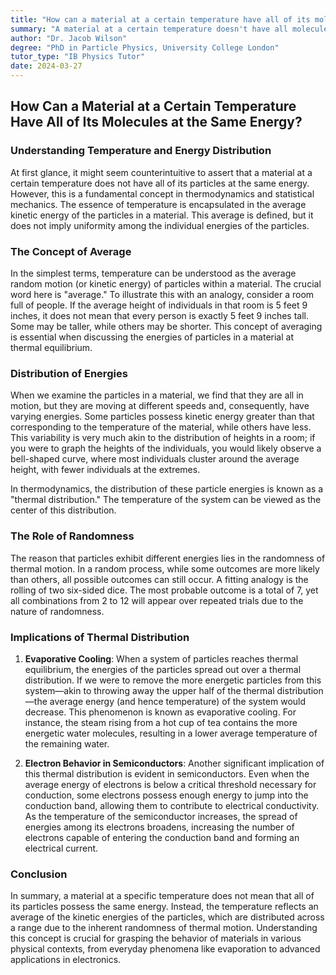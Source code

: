 ```yaml
---
title: "How can a material at a certain temperature have all of its molecules at the same energy?"
summary: "A material at a certain temperature doesn't have all molecules at the same energy. Temperature is the average kinetic energy of particles, meaning some move faster or slower than the average. This is like measuring the average height of a group – some people will be taller or shorter.  The distribution of particle energies follows a 'thermal distribution', with the temperature representing the center of this distribution."
author: "Dr. Jacob Wilson"
degree: "PhD in Particle Physics, University College London"
tutor_type: "IB Physics Tutor"
date: 2024-03-27
---
```


## How Can a Material at a Certain Temperature Have All of Its Molecules at the Same Energy?

### Understanding Temperature and Energy Distribution

At first glance, it might seem counterintuitive to assert that a material at a certain temperature does not have all of its particles at the same energy. However, this is a fundamental concept in thermodynamics and statistical mechanics. The essence of temperature is encapsulated in the average kinetic energy of the particles in a material. This average is defined, but it does not imply uniformity among the individual energies of the particles.

### The Concept of Average

In the simplest terms, temperature can be understood as the average random motion (or kinetic energy) of particles within a material. The crucial word here is "average." To illustrate this with an analogy, consider a room full of people. If the average height of individuals in that room is $5$ feet $9$ inches, it does not mean that every person is exactly $5$ feet $9$ inches tall. Some may be taller, while others may be shorter. This concept of averaging is essential when discussing the energies of particles in a material at thermal equilibrium.

### Distribution of Energies

When we examine the particles in a material, we find that they are all in motion, but they are moving at different speeds and, consequently, have varying energies. Some particles possess kinetic energy greater than that corresponding to the temperature of the material, while others have less. This variability is very much akin to the distribution of heights in a room; if you were to graph the heights of the individuals, you would likely observe a bell-shaped curve, where most individuals cluster around the average height, with fewer individuals at the extremes.

In thermodynamics, the distribution of these particle energies is known as a "thermal distribution." The temperature of the system can be viewed as the center of this distribution. 

### The Role of Randomness

The reason that particles exhibit different energies lies in the randomness of thermal motion. In a random process, while some outcomes are more likely than others, all possible outcomes can still occur. A fitting analogy is the rolling of two six-sided dice. The most probable outcome is a total of $7$, yet all combinations from $2$ to $12$ will appear over repeated trials due to the nature of randomness.

### Implications of Thermal Distribution

1. **Evaporative Cooling**: 
   When a system of particles reaches thermal equilibrium, the energies of the particles spread out over a thermal distribution. If we were to remove the more energetic particles from this system—akin to throwing away the upper half of the thermal distribution—the average energy (and hence temperature) of the system would decrease. This phenomenon is known as evaporative cooling. For instance, the steam rising from a hot cup of tea contains the more energetic water molecules, resulting in a lower average temperature of the remaining water.

2. **Electron Behavior in Semiconductors**: 
   Another significant implication of this thermal distribution is evident in semiconductors. Even when the average energy of electrons is below a critical threshold necessary for conduction, some electrons possess enough energy to jump into the conduction band, allowing them to contribute to electrical conductivity. As the temperature of the semiconductor increases, the spread of energies among its electrons broadens, increasing the number of electrons capable of entering the conduction band and forming an electrical current.

### Conclusion

In summary, a material at a specific temperature does not mean that all of its particles possess the same energy. Instead, the temperature reflects an average of the kinetic energies of the particles, which are distributed across a range due to the inherent randomness of thermal motion. Understanding this concept is crucial for grasping the behavior of materials in various physical contexts, from everyday phenomena like evaporation to advanced applications in electronics.
    